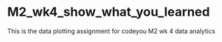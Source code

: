 # M2_wk4_show_what_you_learned
This is the data plotting assignment for codeyou M2 wk 4 data analytics
